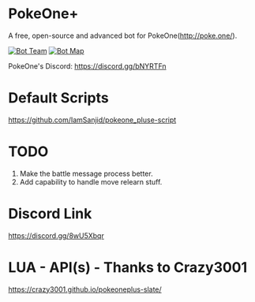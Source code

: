# PokeOne+
A free, open-source and advanced bot for PokeOne(http://poke.one/).

[![Bot Team](https://i.imgur.com/OomVRKX.jpg)](https://i.imgur.com/zQu2H5b.jpg)
[![Bot Map](https://i.imgur.com/zQu2H5b.jpg)](https://i.imgur.com/zQu2H5b.jpg)

PokeOne's Discord: https://discord.gg/bNYRTFn

# Default Scripts
https://github.com/IamSanjid/pokeone_pluse-script

# TODO
1) Make the battle message process better.
2) Add capability to handle move relearn stuff. 

# Discord Link
https://discord.gg/8wU5Xbqr

# LUA - API(s) - Thanks to Crazy3001
https://crazy3001.github.io/pokeoneplus-slate/
